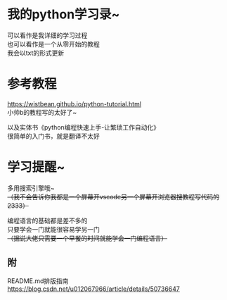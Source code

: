 我的python学习录~
====

可以看作是我详细的学习过程<br>
也可以看作是一个从零开始的教程<br>
我会以txt的形式更新<br>

# 参考教程
https://wistbean.github.io/python-tutorial.html <br>
小帅b的教程写的太好了~<br>

以及实体书《python编程快速上手-让繁琐工作自动化》<br>
很简单的入门书，就是翻译不太好<br>

# 学习提醒~
多用搜索引擎哦~<br>
~~（我不会告诉你我都是一个屏幕开vscode另一个屏幕开浏览器搜教程写代码的2333）~~<br>

编程语言的基础都是差不多的<br>
只要学会一门就能很容易学另一门<br>
~~（据说大佬只需要一个早餐的时间就能学会一门编程语言）~~

附
---
README.md排版指南<br>
https://blog.csdn.net/u012067966/article/details/50736647
